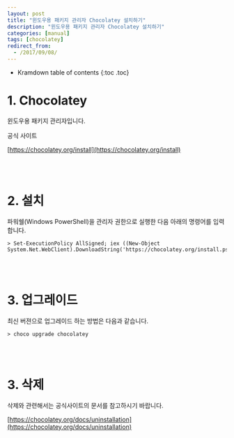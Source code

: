 ```yaml
---
layout: post
title: "윈도우용 패키지 관리자 Chocolatey 설치하기"
description: "윈도우용 패키지 관리자 Chocolatey 설치하기"
categories: [manual]
tags: [chocolatey]
redirect_from:
  - /2017/09/08/
---
```


* Kramdown table of contents
{:toc .toc}

# 1. Chocolatey

윈도우용 패키지 관리자입니다.

공식 사이트

[https://chocolatey.org/install](https://chocolatey.org/install)


<br>
<br>


# 2. 설치

파워쉘(Windows PowerShell)을 관리자 권한으로 실행한 다음 아래의 명령어를 입력합니다.

```
> Set-ExecutionPolicy AllSigned; iex ((New-Object System.Net.WebClient).DownloadString('https://chocolatey.org/install.ps1'))
```


<br>
<br>


# 3. 업그레이드

최신 버젼으로 업그레이드 하는 방법은 다음과 같습니다.

```
> choco upgrade chocolatey
```


<br>
<br>


# 3. 삭제

삭제와 관련해서는 공식사이트의 문서를 참고하시기 바랍니다.

[https://chocolatey.org/docs/uninstallation](https://chocolatey.org/docs/uninstallation)
